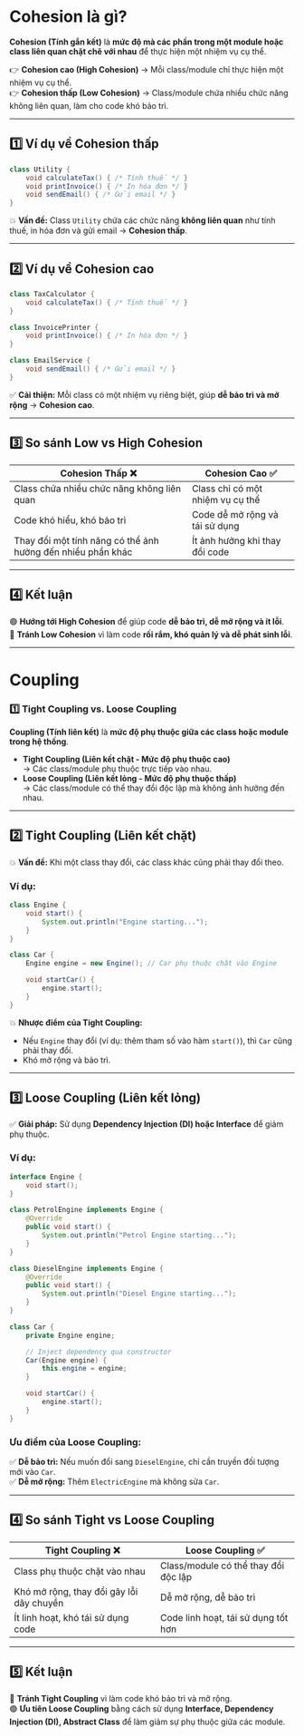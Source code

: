 # **Cohesion là gì?**  
**Cohesion (Tính gắn kết)** là **mức độ mà các phần trong một module hoặc class liên quan chặt chẽ với nhau** để thực hiện một nhiệm vụ cụ thể.  

👉 **Cohesion cao (High Cohesion)** → Mỗi class/module chỉ thực hiện một nhiệm vụ cụ thể.  
👉 **Cohesion thấp (Low Cohesion)** → Class/module chứa nhiều chức năng không liên quan, làm cho code khó bảo trì.

---

## **1️⃣ Ví dụ về Cohesion thấp**
```java
class Utility {
    void calculateTax() { /* Tính thuế */ }
    void printInvoice() { /* In hóa đơn */ }
    void sendEmail() { /* Gửi email */ }
}
```
💥 **Vấn đề:** Class `Utility` chứa các chức năng **không liên quan** như tính thuế, in hóa đơn và gửi email → **Cohesion thấp**.  

---

## **2️⃣ Ví dụ về Cohesion cao**
```java
class TaxCalculator {
    void calculateTax() { /* Tính thuế */ }
}

class InvoicePrinter {
    void printInvoice() { /* In hóa đơn */ }
}

class EmailService {
    void sendEmail() { /* Gửi email */ }
}
```
✅ **Cải thiện:** Mỗi class có một nhiệm vụ riêng biệt, giúp **dễ bảo trì và mở rộng** → **Cohesion cao**.

---

## **3️⃣ So sánh Low vs High Cohesion**
| **Cohesion Thấp** ❌ | **Cohesion Cao** ✅ |
|----------------------|---------------------|
| Class chứa nhiều chức năng không liên quan | Class chỉ có một nhiệm vụ cụ thể |
| Code khó hiểu, khó bảo trì | Code dễ mở rộng và tái sử dụng |
| Thay đổi một tính năng có thể ảnh hưởng đến nhiều phần khác | Ít ảnh hưởng khi thay đổi code |

---

## **4️⃣ Kết luận**  
🟢 **Hướng tới High Cohesion** để giúp code **dễ bảo trì, dễ mở rộng và ít lỗi**.  
🔴 **Tránh Low Cohesion** vì làm code **rối rắm, khó quản lý và dễ phát sinh lỗi**.

---

# Coupling
### **1️⃣ Tight Coupling vs. Loose Coupling**  
**Coupling (Tính liên kết)** là **mức độ phụ thuộc giữa các class hoặc module trong hệ thống**.  

- **Tight Coupling (Liên kết chặt - Mức độ phụ thuộc cao)**  
  → Các class/module phụ thuộc trực tiếp vào nhau.  
- **Loose Coupling (Liên kết lỏng - Mức độ phụ thuộc thấp)**  
  → Các class/module có thể thay đổi độc lập mà không ảnh hưởng đến nhau.

---

## **2️⃣ Tight Coupling (Liên kết chặt)**
💥 **Vấn đề:** Khi một class thay đổi, các class khác cũng phải thay đổi theo.  

### **Ví dụ:**
```java
class Engine {
    void start() {
        System.out.println("Engine starting...");
    }
}

class Car {
    Engine engine = new Engine(); // Car phụ thuộc chặt vào Engine

    void startCar() {
        engine.start();
    }
}
```
💥 **Nhược điểm của Tight Coupling:**
- Nếu `Engine` thay đổi (ví dụ: thêm tham số vào hàm `start()`), thì `Car` cũng phải thay đổi.
- Khó mở rộng và bảo trì.

---

## **3️⃣ Loose Coupling (Liên kết lỏng)**  
✅ **Giải pháp:** Sử dụng **Dependency Injection (DI) hoặc Interface** để giảm phụ thuộc.  

### **Ví dụ:**
```java
interface Engine {
    void start();
}

class PetrolEngine implements Engine {
    @Override
    public void start() {
        System.out.println("Petrol Engine starting...");
    }
}

class DieselEngine implements Engine {
    @Override
    public void start() {
        System.out.println("Diesel Engine starting...");
    }
}

class Car {
    private Engine engine;

    // Inject dependency qua constructor
    Car(Engine engine) {
        this.engine = engine;
    }

    void startCar() {
        engine.start();
    }
}
```
### **Ưu điểm của Loose Coupling:**
✅ **Dễ bảo trì:** Nếu muốn đổi sang `DieselEngine`, chỉ cần truyền đối tượng mới vào `Car`.  
✅ **Dễ mở rộng:** Thêm `ElectricEngine` mà không sửa `Car`.  

---

## **4️⃣ So sánh Tight vs Loose Coupling**
| **Tight Coupling ❌** | **Loose Coupling ✅** |
|----------------------|---------------------|
| Class phụ thuộc chặt vào nhau | Class/module có thể thay đổi độc lập |
| Khó mở rộng, thay đổi gây lỗi dây chuyền | Dễ mở rộng, dễ bảo trì |
| Ít linh hoạt, khó tái sử dụng code | Code linh hoạt, tái sử dụng tốt hơn |

---

## **5️⃣ Kết luận**
🔴 **Tránh Tight Coupling** vì làm code khó bảo trì và mở rộng.  
🟢 **Ưu tiên Loose Coupling** bằng cách sử dụng **Interface, Dependency Injection (DI), Abstract Class** để làm giảm sự phụ thuộc giữa các module.